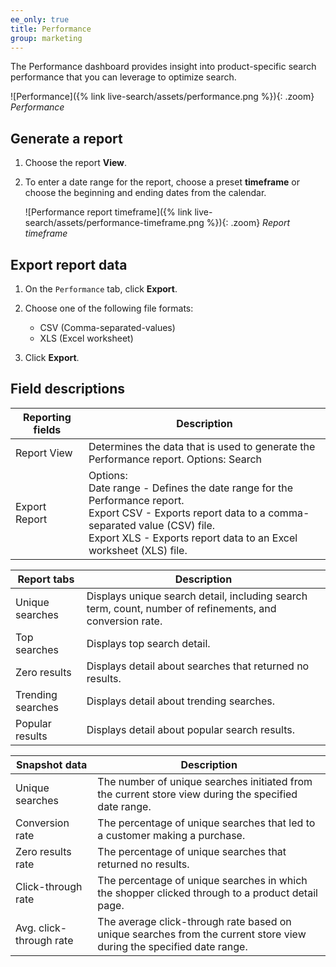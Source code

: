 ```yaml
---
ee_only: true
title: Performance
group: marketing
---
```


The Performance dashboard provides insight into product-specific search performance that you can leverage to optimize search.

![Performance]({% link live-search/assets/performance.png %}){: .zoom}
_Performance_

## Generate a report

1. Choose the report **View**.

1. To enter a date range for the report, choose a preset **timeframe** or choose the beginning and ending dates from the calendar.

   ![Performance report timeframe]({% link live-search/assets/performance-timeframe.png %}){: .zoom}
   _Report timeframe_

## Export report data

1.	On the `Performance` tab, click **Export**.

1. Choose one of the following file formats:
    - CSV (Comma-separated-values)
    - XLS (Excel worksheet)

1.  Click **Export**.

## Field descriptions

|Reporting fields |Description|
|--- |--- |
|Report View |Determines the data that is used to generate the Performance report. Options: Search |
|Export Report |Options: <br />Date range - Defines the date range for the Performance report.<br />Export CSV - Exports report data to a comma-separated value (CSV) file.<br />Export XLS - Exports report data to an Excel worksheet (XLS) file.|

|Report tabs |Description|
|--- |--- |
|Unique searches |Displays unique search detail, including search term, count, number of refinements, and conversion rate.|
|Top searches |Displays top search detail. |
|Zero results |Displays detail about searches that returned no results. |
|Trending searches |Displays detail about trending searches. |
|Popular results |Displays detail about popular search results. |

|Snapshot data |Description|
|--- |--- |
|Unique searches |The number of unique searches initiated from the current store view during the specified date range. |
|Conversion rate |The percentage of unique searches that led to a customer making a purchase. |
|Zero results rate|The percentage of unique searches that returned no results. |
|Click-through rate|The percentage of unique searches in which the shopper clicked through to a product detail page. |
|Avg. click-through rate|The average click-through rate based on unique searches from the current store view during the specified date range. |
